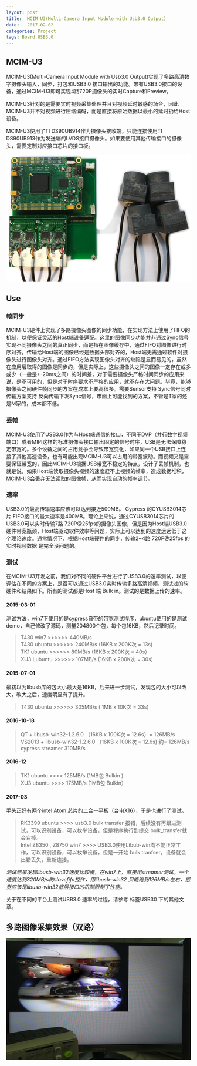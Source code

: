 ```yaml
---
layout: post
title:  MCIM-U3(Multi-Camera Input Module with Usb3.0 Output)
date:   2017-02-02 
categories: Project
tags: Board USB3.0
---
```


## MCIM-U3

MCIM-U3(Multi-Camera Input Module with Usb3.0 Output)实现了多路高清数字摄像头输入，同步，打包和USB3.0 接口输出的功能。带有USB3.0接口的设备，通过MCIM-U3即可实现4路720P摄像头的实时Capture和Preview。

MCIM-U3针对的是需要实时视频采集处理并且对视频延时敏感的场合，因此MCIM-U3并不对视频进行压缩编码，而是直接将原始数据以最小的延时扔给Host设备。

MCIM-U3使用了TI DS90UB914作为摄像头接收端，只能连接使用TI DS90UB913作为发送端的LVDS接口摄像头。如果要使用其他传输接口的摄像头，需要定制对应接口芯片的接口板。 

<div align="center">
<img src="/images/mcu3c-shot1.jpg" width="600" />
</div>

## Use
### 帧同步
MCIM-U3硬件上实现了多路摄像头图像的同步功能，在实现方法上使用了FIFO的机制，以便保证灵活的Host端设备适配。这里的图像同步功能并非通过Sync信号实现不同摄像头之间的真正同步，而是指在图像缓存中，通过FIFO对图像进行时序对齐，传输给Host端的图像已经是数据头部对齐的，Host端无需通过软件对摄像头进行图像头对齐。通过FIFO方法实现图像头对齐的缺陷是显而易见的，虽然在应用层取得的图像是同步的，但是实际上，这些摄像头之间的图像一定存在或多或少（一般是+-20ms之间）的时间差，对于需要摄像头严格时间同步的应用来说，是不可用的，但是对于时序要求不严格的应用，就不存在大问题。毕竟，能够摄像头之间硬件帧同步的方案在成本上要高很多。需要Sensor支持 Sync信号同时传输方案支持 反向传输下发Sync信号，市面上可能找到的方案，不管是T家的还是M家的，成本都不低。

### 丢帧
MCIM-U3使用了USB3.0作为与Host端通信的接口，不同于DVP（并行数字视频端口）或者MIPI这样的标准摄像头接口输出固定的信号时序，USB是无法保障稳定带宽的。多个设备之间的占用竞争会导致带宽变化，如果同一个USB接口上连接了其他高速设备，也有可能出现MCIM-U3可以占用的带宽波动。而视频又是需要保证带宽的，因此MCIM-U3根据USB带宽不稳定的特点，设计了丢帧机制，也就是说，如果Host端读取摄像头视频的速度赶不上视频的帧率，造成数据堆积，MCIM-U3会丢弃无法读取的图像帧，从而实现自动的帧率调节。

### 速率
USB3.0的最高传输速率应该可以达到接近500MB。
Cypress 的CYUSB3014芯片 FIFO接口的最大速率是400MB。理论上来说，通过CYUSB3014芯片的USB3.0可以实时传输7路 720P@25fps的摄像头图像，但是因为Host端USB3.0硬件带宽瓶颈，Host端驱动软件效率等问题，实际上可以达到的速度远远低于这个理论速度。通常情况下，根据Host端硬件的同步，传输2~4路 720P@25fps 的实时视频数据 是完全没问题的。

### 测试
在MCIM-U3开发之前，我们对不同的硬件平台进行了USB3.0的速率测试，以便评估在不同的方案上，是否可以通过USB3.0实时传输多路高清视频，测试过的软硬件和结果如下。所有的测试都是Host 端 Bulk in。测试的是数据上传的速率。

#### 2015-03-01
测试方法，win7下使用的是cypress自带的带宽测试程序，ubuntu使用的是测试demo，自己修改了源码，测量204800个包，每个包16KB，然后记录时间。

>T430 win7 >>>>>> 440MB/s   
>T430 ubuntu >>>>>> 240MB/s  (16KB x 200K次 = 13s)   
>TK1 ubuntu >>>>>> 80MB/s (16KB x 200K次 = 40s）  
>XU3 Lubuntu >>>>>> 107MB/s (16KB x 200K次 = 30s)

#### 2015-07-01
最初以为libusb库的包大小最大是16KB，后来进一步测试，发现包的大小可以改大，改大之后，速度明显有了提升。 
>T430 ubuntu >>>>>> 305MB/s  ( 1MB x 10K次 = 33s)

#### 2016-10-18
>QT + libusb-win32-1.2.6.0    （16KB x 100K次 =  12.6s）= 126MB/s  
>VS2013 + libusb-win32-1.2.6.0  （16KB x 100K次 =  12.6s)      约= 126MB/s  
>cypress streamer     310MB/s  

#### 2016-12

> TK1 ubuntu >>>> 125MB/s (1MB包 Bulkin )  
> XU3 ubuntu >>>> 175MB/s (1MB包 Bulkin）

#### 2017-03
手头正好有两个intel Atom 芯片的二合一平板（台电X16），于是也进行了测试。

> RK3399 ubuntu >>>> usb3.0 bulk transfer 报错，后续没有再跟进测试，可以识别设备，可以枚举设备，但是程序执行到提交 bulk_transfer就会宕掉。  
> Intel Z8350 , Z8750 win7 >>>> USB3.0使用Libub-win均不能正常工作，可以识别设备，可以枚举设备，但是一开始 bulk tranfser，设备就会出错丢失，重新连接。


*测试结果发现libusb-win32速度比较慢，在win7上，直接用streamer测试，一个速度达到320MB/s的slavefifo控件，用libusb-win32 只能跑到126MB/s左右，感觉应该是libusb-win32底层接口的机制限制了性能。*

关于在不同的平台上测试USB3.0 速率的过程，请参考 标签USB30 下的其他文章。

## 多路图像采集效果（双路）

<div align="center">
<img src="/images/capture-shot1.jpg" width="600" />
</div>